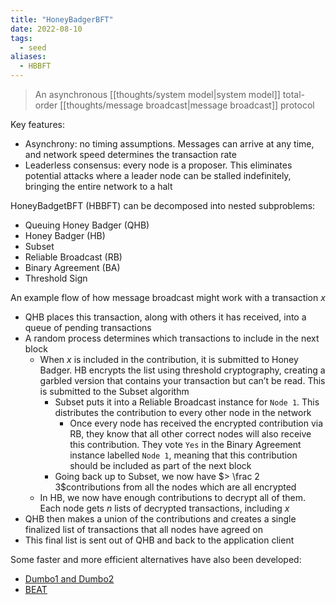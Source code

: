 ```yaml
---
title: "HoneyBadgerBFT"
date: 2022-08-10
tags:
  - seed
aliases:
  - HBBFT
---
```


> An asynchronous [[thoughts/system model|system model]] total-order [[thoughts/message broadcast|message broadcast]] protocol

Key features:

- Asynchrony: no timing assumptions. Messages can arrive at any time, and network speed determines the transaction rate
- Leaderless consensus: every node is a proposer. This eliminates potential attacks where a leader node can be stalled indefinitely, bringing the entire network to a halt

HoneyBadgetBFT (HBBFT) can be decomposed into nested subproblems:

- Queuing Honey Badger (QHB)
- Honey Badger (HB)
- Subset
- Reliable Broadcast (RB)
- Binary Agreement (BA)
- Threshold Sign

An example flow of how message broadcast might work with a transaction $x$

- QHB places this transaction, along with others it has received, into a queue of pending transactions
- A random process determines which transactions to include in the next block
  - When $x$ is included in the contribution, it is submitted to Honey Badger. HB encrypts the list using threshold cryptography, creating a garbled version that contains your transaction but can’t be read. This is submitted to the Subset algorithm
    - Subset puts it into a Reliable Broadcast instance for `Node 1`. This distributes the contribution to every other node in the network
      - Once every node has received the encrypted contribution via RB, they know that all other correct nodes will also receive this contribution. They vote `Yes` in the Binary Agreement instance labelled `Node 1`, meaning that this contribution should be included as part of the next block
    - Going back up to Subset, we now have $> \frac 2 3$contributions from all the nodes which are all encrypted
  - In HB, we now have enough contributions to decrypt all of them. Each node gets $n$ lists of decrypted transactions, including $x$
- QHB then makes a union of the contributions and creates a single finalized list of transactions that all nodes have agreed on
- This final list is sent out of QHB and back to the application client

Some faster and more efficient alternatives have also been developed:

- [Dumbo1 and Dumbo2](https://eprint.iacr.org/2020/841.pdf)
- [BEAT](https://www.csee.umbc.edu/~hbzhang/files/beat.pdf)
